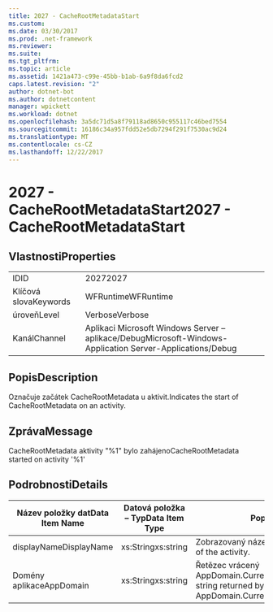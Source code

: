 ```yaml
---
title: 2027 - CacheRootMetadataStart
ms.custom: 
ms.date: 03/30/2017
ms.prod: .net-framework
ms.reviewer: 
ms.suite: 
ms.tgt_pltfrm: 
ms.topic: article
ms.assetid: 1421a473-c99e-45bb-b1ab-6a9f8da6fcd2
caps.latest.revision: "2"
author: dotnet-bot
ms.author: dotnetcontent
manager: wpickett
ms.workload: dotnet
ms.openlocfilehash: 3a5dc71d5a8f79118ad8650c955117c46bed7554
ms.sourcegitcommit: 16186c34a957fdd52e5db7294f291f7530ac9d24
ms.translationtype: MT
ms.contentlocale: cs-CZ
ms.lasthandoff: 12/22/2017
---
```

# <a name="2027---cacherootmetadatastart"></a><span data-ttu-id="a4940-102">2027 - CacheRootMetadataStart</span><span class="sxs-lookup"><span data-stu-id="a4940-102">2027 - CacheRootMetadataStart</span></span>
## <a name="properties"></a><span data-ttu-id="a4940-103">Vlastnosti</span><span class="sxs-lookup"><span data-stu-id="a4940-103">Properties</span></span>  
  
|||  
|-|-|  
|<span data-ttu-id="a4940-104">ID</span><span class="sxs-lookup"><span data-stu-id="a4940-104">ID</span></span>|<span data-ttu-id="a4940-105">2027</span><span class="sxs-lookup"><span data-stu-id="a4940-105">2027</span></span>|  
|<span data-ttu-id="a4940-106">Klíčová slova</span><span class="sxs-lookup"><span data-stu-id="a4940-106">Keywords</span></span>|<span data-ttu-id="a4940-107">WFRuntime</span><span class="sxs-lookup"><span data-stu-id="a4940-107">WFRuntime</span></span>|  
|<span data-ttu-id="a4940-108">úroveň</span><span class="sxs-lookup"><span data-stu-id="a4940-108">Level</span></span>|<span data-ttu-id="a4940-109">Verbose</span><span class="sxs-lookup"><span data-stu-id="a4940-109">Verbose</span></span>|  
|<span data-ttu-id="a4940-110">Kanál</span><span class="sxs-lookup"><span data-stu-id="a4940-110">Channel</span></span>|<span data-ttu-id="a4940-111">Aplikaci Microsoft Windows Server – aplikace/Debug</span><span class="sxs-lookup"><span data-stu-id="a4940-111">Microsoft-Windows-Application Server-Applications/Debug</span></span>|  
  
## <a name="description"></a><span data-ttu-id="a4940-112">Popis</span><span class="sxs-lookup"><span data-stu-id="a4940-112">Description</span></span>  
 <span data-ttu-id="a4940-113">Označuje začátek CacheRootMetadata u aktivit.</span><span class="sxs-lookup"><span data-stu-id="a4940-113">Indicates the start of CacheRootMetadata on an activity.</span></span>  
  
## <a name="message"></a><span data-ttu-id="a4940-114">Zpráva</span><span class="sxs-lookup"><span data-stu-id="a4940-114">Message</span></span>  
 <span data-ttu-id="a4940-115">CacheRootMetadata aktivity "%1" bylo zahájeno</span><span class="sxs-lookup"><span data-stu-id="a4940-115">CacheRootMetadata started on activity '%1'</span></span>  
  
## <a name="details"></a><span data-ttu-id="a4940-116">Podrobnosti</span><span class="sxs-lookup"><span data-stu-id="a4940-116">Details</span></span>  
  
|<span data-ttu-id="a4940-117">Název položky dat</span><span class="sxs-lookup"><span data-stu-id="a4940-117">Data Item Name</span></span>|<span data-ttu-id="a4940-118">Datová položka – Typ</span><span class="sxs-lookup"><span data-stu-id="a4940-118">Data Item Type</span></span>|<span data-ttu-id="a4940-119">Popis</span><span class="sxs-lookup"><span data-stu-id="a4940-119">Description</span></span>|  
|--------------------|--------------------|-----------------|  
|<span data-ttu-id="a4940-120">displayName</span><span class="sxs-lookup"><span data-stu-id="a4940-120">DisplayName</span></span>|<span data-ttu-id="a4940-121">xs:String</span><span class="sxs-lookup"><span data-stu-id="a4940-121">xs:string</span></span>|<span data-ttu-id="a4940-122">Zobrazovaný název aktivity.</span><span class="sxs-lookup"><span data-stu-id="a4940-122">The display name of the activity.</span></span>|  
|<span data-ttu-id="a4940-123">Domény aplikace</span><span class="sxs-lookup"><span data-stu-id="a4940-123">AppDomain</span></span>|<span data-ttu-id="a4940-124">xs:String</span><span class="sxs-lookup"><span data-stu-id="a4940-124">xs:string</span></span>|<span data-ttu-id="a4940-125">Řetězec vrácený AppDomain.CurrentDomain.FriendlyName.</span><span class="sxs-lookup"><span data-stu-id="a4940-125">The string returned by AppDomain.CurrentDomain.FriendlyName.</span></span>|
